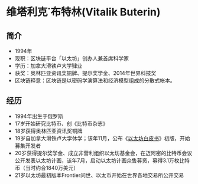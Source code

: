 # 维塔利克˙布特林(Vitalik Buterin)

## 简介

- 1994年
- 现职：区块链平台「以太坊」创办人兼首席科学家
- 学历：加拿大滑铁卢大学肄业
- 获奖：奥林匹亚资讯奖铜牌、提尔奖学金、2014年世界科技奖
- 区块链释意：区块链是以密码学演算法和经济模型组成的分散式帐本。

## 经历

- 1994年出生于俄罗斯
- 17岁开始研究比特币、创《比特币杂志》
- 18岁获得奥林匹亚资讯奖铜牌
- 19岁自加拿大滑铁卢大学休学；该年11月，公布《[以太坊白皮书](../公链/Ethereum/以太坊白皮书.md)》初版，开始募集开发者
- 20岁获得提尔奖学金、成立非营利组织以太坊基金会，在迈阿密的比特币会议公开发表以太坊计画，该年7月，启动以太坊计画众售募资，募得3.1万枚比特币（当时约合1840万美元）
- 21岁以太坊最初版本Frontier问世、以太币开始在世界各地交易所公开交易

